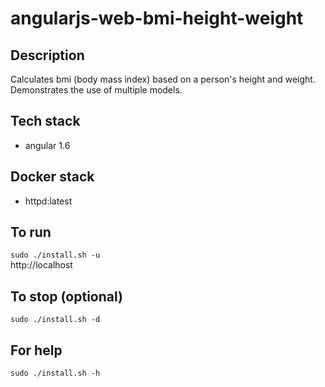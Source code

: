 # angularjs-web-bmi-height-weight

## Description
Calculates bmi (body mass index)
based on a person's height and weight.
Demonstrates the use of multiple models.

## Tech stack
- angular 1.6

## Docker stack
- httpd:latest

## To run
`sudo ./install.sh -u`  
http://localhost

## To stop (optional)
`sudo ./install.sh -d`

## For help
`sudo ./install.sh -h`
